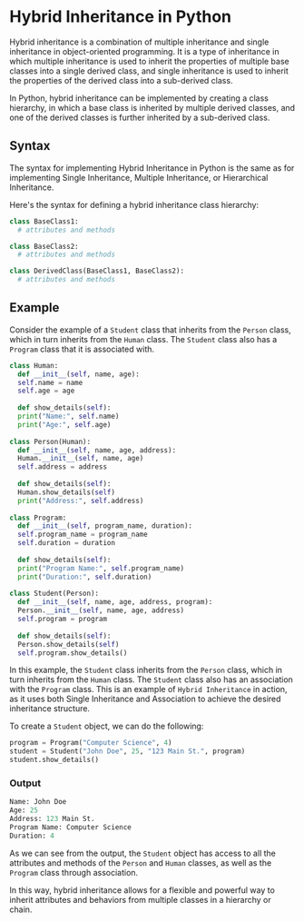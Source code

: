 # Hybrid Inheritance in Python
Hybrid inheritance is a combination of multiple inheritance and single inheritance in object-oriented programming. It is a type of inheritance in which multiple inheritance is used to inherit the properties of multiple base classes into a single derived class, and single inheritance is used to inherit the properties of the derived class into a sub-derived class.

In Python, hybrid inheritance can be implemented by creating a class hierarchy, in which a base class is inherited by multiple derived classes, and one of the derived classes is further inherited by a sub-derived class.

## Syntax
The syntax for implementing Hybrid Inheritance in Python is the same as for implementing Single Inheritance, Multiple Inheritance, or Hierarchical Inheritance.


Here's the syntax for defining a hybrid inheritance class hierarchy:
```python 
class BaseClass1:
  # attributes and methods

class BaseClass2:
  # attributes and methods

class DerivedClass(BaseClass1, BaseClass2):
  # attributes and methods

```
## Example
Consider the example of a `Student` class that inherits from the `Person` class, which in turn inherits from the `Human` class. The `Student` class also has a `Program` class that it is associated with.

```python
class Human:
  def __init__(self, name, age):
  self.name = name
  self.age = age
  
  def show_details(self):
  print("Name:", self.name)
  print("Age:", self.age)
  
class Person(Human):
  def __init__(self, name, age, address):
  Human.__init__(self, name, age)
  self.address = address
  
  def show_details(self):
  Human.show_details(self)
  print("Address:", self.address)
  
class Program:
  def __init__(self, program_name, duration):
  self.program_name = program_name
  self.duration = duration
  
  def show_details(self):
  print("Program Name:", self.program_name)
  print("Duration:", self.duration)
  
class Student(Person):
  def __init__(self, name, age, address, program):
  Person.__init__(self, name, age, address)
  self.program = program
  
  def show_details(self):
  Person.show_details(self)
  self.program.show_details()
```
In this example, the `Student` class inherits from the `Person` class, which in turn inherits from the `Human` class. The `Student` class also has an association with the `Program` class. This is an example of `Hybrid Inheritance` in action, as it uses both Single Inheritance and Association to achieve the desired inheritance structure.

To create a `Student` object, we can do the following:
```python
program = Program("Computer Science", 4)
student = Student("John Doe", 25, "123 Main St.", program)
student.show_details()
```
### Output
```python
Name: John Doe
Age: 25
Address: 123 Main St.
Program Name: Computer Science
Duration: 4
```
As we can see from the output, the `Student` object has access to all the attributes and methods of the `Person` and `Human` classes, as well as the `Program` class through association. 

In this way, hybrid inheritance allows for a flexible and powerful way to inherit attributes and behaviors from multiple classes in a hierarchy or chain.